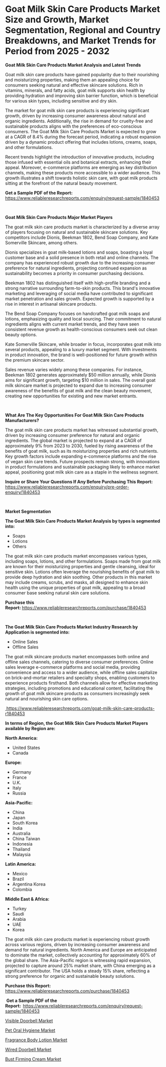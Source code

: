 <p><h1>Goat Milk Skin Care Products Market Size and Growth, Market Segmentation, Regional and Country Breakdowns, and Market Trends for Period from 2025 -  2032</h1></p><p><strong>Goat Milk Skin Care Products Market Analysis and Latest Trends</strong></p>
<p><p>Goat milk skin care products have gained popularity due to their nourishing and moisturizing properties, making them an appealing choice for consumers seeking natural and effective skincare solutions. Rich in vitamins, minerals, and fatty acids, goat milk supports skin health by providing hydration and improving skin barrier function, which is beneficial for various skin types, including sensitive and dry skin.</p><p>The market for goat milk skin care products is experiencing significant growth, driven by increasing consumer awareness about natural and organic ingredients. Additionally, the rise in demand for cruelty-free and sustainable products aligns with the preferences of eco-conscious consumers. The Goat Milk Skin Care Products Market is expected to grow at a CAGR of 8.4% during the forecast period, indicating a robust expansion driven by a dynamic product offering that includes lotions, creams, soaps, and other formulations.</p><p>Recent trends highlight the introduction of innovative products, including those infused with essential oils and botanical extracts, enhancing their appeal. Moreover, e-commerce platforms are emerging as key distribution channels, making these products more accessible to a wider audience. This growth illustrates a shift towards holistic skin care, with goat milk products sitting at the forefront of the natural beauty movement.</p></p>
<p><strong>Get a Sample PDF of the Report:&nbsp;</strong> <a href="https://www.reliableresearchreports.com/enquiry/request-sample/1840453?utm_campaign=40&utm_medium=2&utm_source=Github&utm_content=ia&utm_term=09022025&utm_id=goat-milk-skin-care-products">https://www.reliableresearchreports.com/enquiry/request-sample/1840453</a></p>
<p>&nbsp;</p>
<p><strong>Goat Milk Skin Care Products Major Market Players</strong></p>
<p><p>The goat milk skin care products market is characterized by a diverse array of players focusing on natural and sustainable skincare solutions. Key competitors include Dionis, Beekman 1802, Bend Soap Company, and Kate Somerville Skincare, among others. </p><p>Dionis specializes in goat milk-based lotions and soaps, boasting a loyal customer base and a solid presence in both retail and online channels. The company has experienced robust growth due to the increasing consumer preference for natural ingredients, projecting continued expansion as sustainability becomes a priority in consumer purchasing decisions.</p><p>Beekman 1802 has distinguished itself with high-profile branding and a strong narrative surrounding farm-to-skin products. This brand's innovative marketing and leveraging of social media have contributed to significant market penetration and sales growth. Expected growth is supported by a rise in interest in artisanal skincare products.</p><p>The Bend Soap Company focuses on handcrafted goat milk soaps and lotions, emphasizing quality and local sourcing. Their commitment to natural ingredients aligns with current market trends, and they have seen consistent revenue growth as health-conscious consumers seek out clean beauty options.</p><p>Kate Somerville Skincare, while broader in focus, incorporates goat milk into several products, appealing to a luxury market segment. With investments in product innovation, the brand is well-positioned for future growth within the premium skincare sector.</p><p>Sales revenue varies widely among these companies. For instance, Beekman 1802 generates approximately $50 million annually, while Dionis aims for significant growth, targeting $10 million in sales. The overall goat milk skincare market is projected to expand due to increasing consumer awareness of the benefits of goat milk and the clean beauty movement, creating new opportunities for existing and new market entrants.</p></p>
<p>&nbsp;</p>
<p><strong>What Are The Key Opportunities For Goat Milk Skin Care Products Manufacturers?</strong></p>
<p><p>The goat milk skin care products market has witnessed substantial growth, driven by increasing consumer preference for natural and organic ingredients. The global market is projected to expand at a CAGR of approximately 9% from 2023 to 2030, fueled by rising awareness of the benefits of goat milk, such as its moisturizing properties and rich nutrients. Key growth factors include expanding e-commerce platforms and the rise of vegan skin care trends. Future prospects remain strong, with innovations in product formulations and sustainable packaging likely to enhance market appeal, positioning goat milk skin care as a staple in the wellness segment.</p></p>
<p><strong>Inquire or Share Your Questions If Any Before Purchasing This Report:</strong> <a href="https://www.reliableresearchreports.com/enquiry/pre-order-enquiry/1840453?utm_campaign=40&utm_medium=2&utm_source=Github&utm_content=ia&utm_term=09022025&utm_id=goat-milk-skin-care-products">https://www.reliableresearchreports.com/enquiry/pre-order-enquiry/1840453</a></p>
<p>&nbsp;</p>
<p><strong>Market Segmentation</strong></p>
<p><strong>The Goat Milk Skin Care Products Market Analysis by types is segmented into:</strong></p>
<p><ul><li>Soaps</li><li>Lotions</li><li>Others</li></ul></p>
<p><p>The goat milk skin care products market encompasses various types, including soaps, lotions, and other formulations. Soaps made from goat milk are known for their moisturizing properties and gentle cleansing, ideal for sensitive skin. Lotions often leverage the nourishing benefits of goat milk to provide deep hydration and skin soothing. Other products in this market may include creams, scrubs, and masks, all designed to enhance skin health using the unique properties of goat milk, appealing to a broad consumer base seeking natural skin care solutions.</p></p>
<p><strong>Purchase this Report:&nbsp;</strong><a href="https://www.reliableresearchreports.com/purchase/1840453?utm_campaign=40&utm_medium=2&utm_source=Github&utm_content=ia&utm_term=09022025&utm_id=goat-milk-skin-care-products">https://www.reliableresearchreports.com/purchase/1840453</a></p>
<p>&nbsp;</p>
<p><strong>The Goat Milk Skin Care Products Market Industry Research by Application is segmented into:</strong></p>
<p><ul><li>Online Sales</li><li>Offline Sales</li></ul></p>
<p><p>The goat milk skincare products market encompasses both online and offline sales channels, catering to diverse consumer preferences. Online sales leverage e-commerce platforms and social media, providing convenience and access to a wider audience, while offline sales capitalize on brick-and-mortar retailers and specialty shops, enabling customers to experience products firsthand. Both channels allow for effective marketing strategies, including promotions and educational content, facilitating the growth of goat milk skincare products as consumers increasingly seek natural and nourishing skin care options.</p></p>
<p><a href="https://www.reliableresearchreports.com/goat-milk-skin-care-products-r1840453?utm_campaign=40&utm_medium=2&utm_source=Github&utm_content=ia&utm_term=09022025&utm_id=goat-milk-skin-care-products">&nbsp;https://www.reliableresearchreports.com/goat-milk-skin-care-products-r1840453</a></p>
<p><strong>In terms of Region, the Goat Milk Skin Care Products Market Players available by Region are:</strong></p>
<p>
    <p> <strong> North America: </strong>
        <ul>
            <li>United States</li>
            <li>Canada</li>
        </ul>
        </p> 
    <p> <strong> Europe: </strong>
        <ul>
            <li>Germany</li>
            <li>France</li>
            <li>U.K.</li>
            <li>Italy</li>
            <li>Russia</li>
        </ul>
        </p> 
    <p> <strong> Asia-Pacific: </strong>
        <ul>
            <li>China</li>
            <li>Japan</li>
            <li>South Korea</li>
            <li>India</li>
            <li>Australia</li>
            <li>China Taiwan</li>
            <li>Indonesia</li>
            <li>Thailand</li>
            <li>Malaysia</li>
        </ul>
        </p> 
    <p> <strong> Latin America: </strong>
        <ul>
            <li>Mexico</li>
            <li>Brazil</li>
            <li>Argentina Korea</li>
            <li>Colombia</li>
        </ul>
        </p> 
    <p> <strong> Middle East & Africa: </strong>
        <ul>
            <li>Turkey</li>
            <li>Saudi</li>
            <li>Arabia</li>
            <li>UAE</li>
            <li>Korea</li>
        </ul>
    </p>
    </p>
<p><p>The goat milk skin care products market is experiencing robust growth across various regions, driven by increasing consumer awareness and demand for natural ingredients. North America and Europe are anticipated to dominate the market, collectively accounting for approximately 60% of the global share. The Asia-Pacific region is witnessing rapid expansion, projected to capture around 25% market share, with China emerging as a significant contributor. The USA holds a steady 15% share, reflecting a strong preference for organic and sustainable beauty solutions.</p></p>
<p><strong>Purchase this Report: </strong><a href="https://www.reliableresearchreports.com/purchase/1840453?utm_campaign=40&utm_medium=2&utm_source=Github&utm_content=ia&utm_term=09022025&utm_id=goat-milk-skin-care-products">https://www.reliableresearchreports.com/purchase/1840453</a></p>
<p>&nbsp;<strong>Get a Sample PDF of the Report:&nbsp;&nbsp;</strong><a href="https://www.reliableresearchreports.com/enquiry/request-sample/1840453?utm_campaign=40&utm_medium=2&utm_source=Github&utm_content=ia&utm_term=09022025&utm_id=goat-milk-skin-care-products">https://www.reliableresearchreports.com/enquiry/request-sample/1840453</a></p>
<p><strong></strong></p>
<p><p><a href="https://github.com/daphnyvashdi/Market-Research-Report-List-1/blob/main/visible-doorbell-market.md?utm_campaign=40&utm_medium=2&utm_source=Github&utm_content=ia&utm_term=09022025&utm_id=goat-milk-skin-care-products">Visible Doorbell Market</a></p><p><a href="https://github.com/sderolza/Market-Research-Report-List-1/blob/main/pet-oral-hygiene-market.md?utm_campaign=40&utm_medium=2&utm_source=Github&utm_content=ia&utm_term=09022025&utm_id=goat-milk-skin-care-products">Pet Oral Hygiene Market</a></p><p><a href="https://github.com/voigttyagi/Market-Research-Report-List-1/blob/main/fragrance-body-lotion-market.md?utm_campaign=40&utm_medium=2&utm_source=Github&utm_content=ia&utm_term=09022025&utm_id=goat-milk-skin-care-products">Fragrance Body Lotion Market</a></p><p><a href="https://github.com/ijffseandy/Market-Research-Report-List-1/blob/main/wired-doorbell-market.md?utm_campaign=40&utm_medium=2&utm_source=Github&utm_content=ia&utm_term=09022025&utm_id=goat-milk-skin-care-products">Wired Doorbell Market</a></p><p><a href="https://github.com/giblydirani3/Market-Research-Report-List-1/blob/main/bust-firming-cream-market.md?utm_campaign=40&utm_medium=2&utm_source=Github&utm_content=ia&utm_term=09022025&utm_id=goat-milk-skin-care-products">Bust Firming Cream Market</a></p></p>